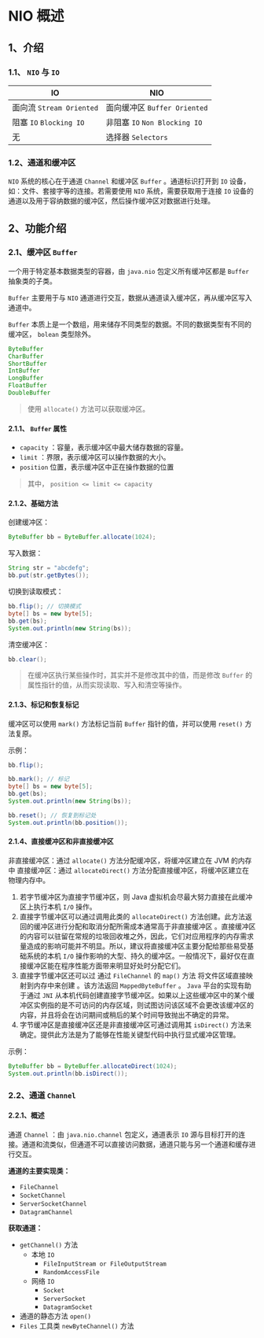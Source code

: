 # NIO 概述

## 1、介绍

### 1.1、 `NIO` 与 `IO` 

| IO                       | NIO                           |
| ------------------------ | ----------------------------- |
| 面向流 `Stream Oriented` | 面向缓冲区 `Buffer Oriented`  |
| 阻塞 `IO` `Blocking IO`  | 非阻塞 `IO` `Non Blocking IO` |
| 无                       | 选择器 `Selectors`            |

### 1.2、通道和缓冲区

`NIO` 系统的核心在于通道 `Channel` 和缓冲区 `Buffer` 。通道标识打开到 `IO` 设备，如：文件、套接字等的连接。若需要使用 `NIO` 系统，需要获取用于连接 `IO` 设备的通道以及用于容纳数据的缓冲区，然后操作缓冲区对数据进行处理。

## 2、功能介绍

### 2.1、缓冲区 `Buffer` 

一个用于特定基本数据类型的容器，由 `java.nio` 包定义所有缓冲区都是 `Buffer` 抽象类的子类。

`Buffer` 主要用于与 `NIO` 通道进行交互，数据从通道读入缓冲区，再从缓冲区写入通道中。

`Buffer` 本质上是一个数组，用来储存不同类型的数据。不同的数据类型有不同的缓冲区， `bolean` 类型除外。

```java
ByteBuffer
CharBuffer
ShortBuffer
IntBuffer
LongBuffer
FloatBuffer
DoubleBuffer
```

> 使用 `allocate()` 方法可以获取缓冲区。

#### 2.1.1、 `Buffer` 属性

- `capacity` ：容量，表示缓冲区中最大储存数据的容量。
- `limit` ：界限，表示缓冲区可以操作数据的大小。
- `position` 位置，表示缓冲区中正在操作数据的位置

> 其中， `position <= limit <= capacity` 

 #### 2.1.2、基础方法

创建缓冲区：

```java
ByteBuffer bb = ByteBuffer.allocate(1024);
```

写入数据：

```java
String str = "abcdefg";
bb.put(str.getBytes());
```

切换到读取模式：

```java
bb.flip(); // 切换模式
byte[] bs = new byte[5];
bb.get(bs);
System.out.println(new String(bs));
```

清空缓冲区：

```java
bb.clear();
```

> 在缓冲区执行某些操作时，其实并不是修改其中的值，而是修改 `Buffer` 的属性指针的值，从而实现读取、写入和清空等操作。

#### 2.1.3、标记和恢复标记

缓冲区可以使用 `mark()` 方法标记当前 `Buffer` 指针的值，并可以使用 `reset()` 方法复原。

示例：

```java
bb.flip();

bb.mark(); // 标记
byte[] bs = new byte[5];
bb.get(bs);
System.out.println(new String(bs));

bb.reset(); // 恢复到标记处
System.out.println(bb.position());
```

#### 2.1.4、直接缓冲区和非直接缓冲区

非直接缓冲区：通过 `allocate()` 方法分配缓冲区，将缓冲区建立在 JVM 的内存中
直接缓冲区：通过 `allocateDirect()` 方法分配直接缓冲区，将缓冲区建立在物理内存中。

1. 若字节缓冲区为直接字节缓冲区，则 Java 虚拟机会尽最大努力直接在此缓冲区上执行本机 `I/O` 操作。
2. 直接字节缓冲区可以通过调用此类的 `allocateDirect()` 方法创建。此方法返回的缓冲区进行分配和取消分配所需成本通常高于非直接缓冲区 。直接缓冲区的内容可以驻留在常规的垃圾回收堆之外，因此，它们对应用程序的内存需求量造成的影响可能并不明显。所以，建议将直接缓冲区主要分配给那些易受基础系统的本机 `I/O` 操作影响的大型、持久的缓冲区。一般情况下，最好仅在直接缓冲区能在程序性能方面带来明显好处时分配它们。
3. 直接字节缓冲区还可以过 通过 `FileChannel` 的 `map()` 方法 将文件区域直接映射到内存中来创建 。该方法返回 `MappedByteBuffer` 。 `Java` 平台的实现有助于通过 `JNI` 从本机代码创建直接字节缓冲区。如果以上这些缓冲区中的某个缓冲区实例指的是不可访问的内存区域，则试图访问该区域不会更改该缓冲区的内容，并且将会在访问期间或稍后的某个时间导致抛出不确定的异常。
4. 字节缓冲区是直接缓冲区还是非直接缓冲区可通过调用其 `isDirect()` 方法来确定。提供此方法是为了能够在性能关键型代码中执行显式缓冲区管理。

示例：

```java
ByteBuffer bb = ByteBuffer.allocateDirect(1024);
System.out.println(bb.isDirect());
```

### 2.2、通道 `Channel` 

#### 2.2.1、概述

通道 `Channel` ：由 `java.nio.channel` 包定义，通道表示 `IO` 源与目标打开的连接。通道和流类似，但通道不可以直接访问数据，通道只能与另一个通道和缓存进行交互。

**通道的主要实现类：** 

- `FileChannel` 
- `SocketChannel` 
- `ServerSocketChannel` 
- `DatagramChannel` 

**获取通道：** 

- `getChannel()` 方法
  - 本地 `IO` 
    - `FileInputStream or FileOutputStream` 
    - `RandomAccessFile` 
  - 网络 `IO` 
    - `Socket` 
    - `ServerSocket` 
    - `DatagramSocket` 
- 通道的静态方法 `open()` 
- `Files` 工具类 `newByteChannel()` 方法



